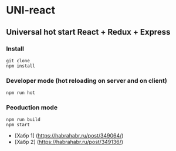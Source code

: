 # UNI-react

## Universal hot start React + Redux + Express

### Install

```
git clone
npm install
```

### Developer mode (hot reloading on server and on client)

```
npm run hot
```

### Peoduction mode

```
npm run build
npm start
```

- [Хабр 1] (https://habrahabr.ru/post/349064/)
- [Хабр 2] (https://habrahabr.ru/post/349136/)
